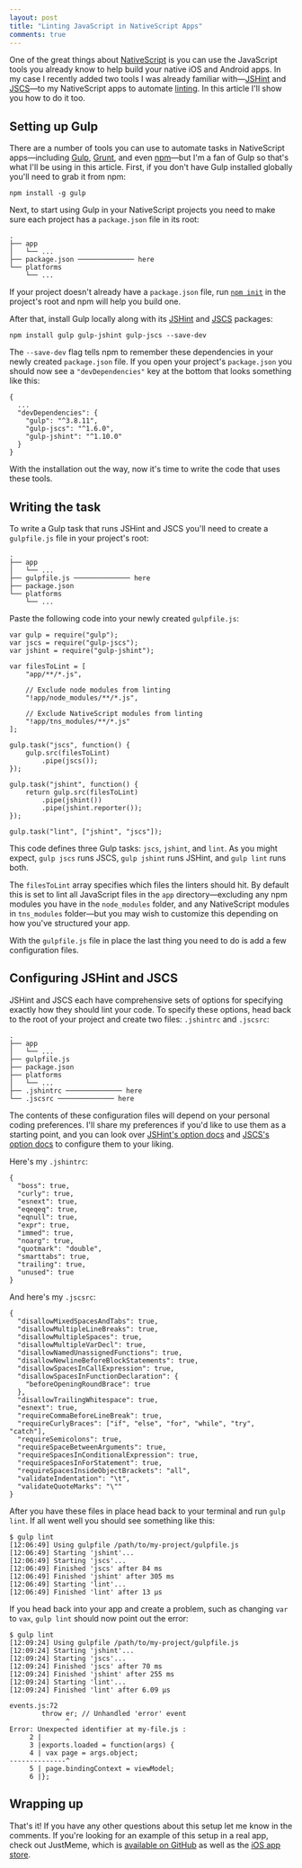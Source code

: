 ```yaml
---
layout: post
title: "Linting JavaScript in NativeScript Apps"
comments: true
---
```


One of the great things about [NativeScript](https://www.nativescript.org/) is you can use the JavaScript tools you already know to help build your native iOS and Android apps. In my case I recently added two tools I was already familiar with—[JSHint](http://jshint.com/) and [JSCS](http://jscs.info/)—to my NativeScript apps to automate [linting](http://en.wikipedia.org/wiki/Lint_%28software%29). In this article I'll show you how to do it too.

<!-- more -->

## Setting up Gulp

There are a number of tools you can use to automate tasks in NativeScript apps—including [Gulp](http://gulpjs.com/), [Grunt](http://gruntjs.com/), and even [npm](http://blog.keithcirkel.co.uk/how-to-use-npm-as-a-build-tool/)—but I'm a fan of Gulp so that's what I'll be using in this article. First, if you don't have Gulp installed globally you'll need to grab it from npm:

<pre class="language-shell"><code class="language-shell">npm install -g gulp</code></pre>

Next, to start using Gulp in your NativeScript projects you need to make sure each project has a `package.json` file in its root:

<pre class="language-shell"><code class="language-shell">.
├── app
│   └── ...
├── package.json ────────────── here
└── platforms
    └── ...</code></pre>

If your project doesn't already have a `package.json` file, run [`npm init`](https://docs.npmjs.com/cli/init) in the project's root and npm will help you build one.

After that, install Gulp locally along with its [JSHint](https://www.npmjs.com/package/gulp-jshint) and [JSCS](https://www.npmjs.com/package/gulp-jscs) packages:

<pre class="language-shell"><code class="language-shell">npm install gulp gulp-jshint gulp-jscs --save-dev</code></pre>

The `--save-dev` flag tells npm to remember these dependencies in your newly created `package.json` file. If you open your project's `package.json` you should now see a `"devDependencies"` key at the bottom that looks something like this:

<pre class="language-javascript"><code class="language-javascript">{
  ...
  "devDependencies": {
    "gulp": "^3.8.11",
    "gulp-jscs": "^1.6.0",
    "gulp-jshint": "^1.10.0"
  }
}</code></pre>

With the installation out the way, now it's time to write the code that uses these tools.

## Writing the task

To write a Gulp task that runs JSHint and JSCS you'll need to create a `gulpfile.js` file in your project's root:

<pre class="language-shell"><code class="language-shell">.
├── app
│   └── ...
├── gulpfile.js ────────────── here
├── package.json
└── platforms
    └── ...</code></pre>

Paste the following code into your newly created `gulpfile.js`:

<pre class="language-javascript line-numbers"><code class="language-javascript">var gulp = require("gulp");
var jscs = require("gulp-jscs");
var jshint = require("gulp-jshint");

var filesToLint = [
    "app/**/*.js",

    // Exclude node modules from linting
    "!app/node_modules/**/*.js",

    // Exclude NativeScript modules from linting
    "!app/tns_modules/**/*.js"
];

gulp.task("jscs", function() {
    gulp.src(filesToLint)
        .pipe(jscs());
});

gulp.task("jshint", function() {
    return gulp.src(filesToLint)
        .pipe(jshint())
        .pipe(jshint.reporter());
});

gulp.task("lint", ["jshint", "jscs"]);</code></pre>

This code defines three Gulp tasks: `jscs`, `jshint`, and `lint`. As you might expect, `gulp jscs` runs JSCS, `gulp jshint` runs JSHint, and `gulp lint` runs both.

The `filesToLint` array specifies which files the linters should hit. By default this is set to lint all JavaScript files in the `app` directory—excluding any npm modules you have in the `node_modules` folder, and any NativeScript modules in `tns_modules` folder—but you may wish to customize this depending on how you've structured your app.

With the `gulpfile.js` file in place the last thing you need to do is add a few configuration files.

## Configuring JSHint and JSCS

JSHint and JSCS each have comprehensive sets of options for specifying exactly how they should lint your code. To specify these options, head back to the root of your project and create two files: `.jshintrc` and `.jscsrc`:

<pre class="language-shell"><code class="language-shell">.
├── app
│   └── ...
├── gulpfile.js
├── package.json
├── platforms
│   └── ...
├── .jshintrc ────────────── here
└── .jscsrc ────────────── here</code></pre>

The contents of these configuration files will depend on your personal coding preferences. I'll share my preferences if you'd like to use them as a starting point, and you can look over [JSHint's option docs](http://jshint.com/docs/options/) and [JSCS's option docs](http://jscs.info/rules.html) to configure them to your liking.

Here's my `.jshintrc`:

<pre class="language-javascript"><code class="language-javascript">{
  "boss": true,
  "curly": true,
  "esnext": true,
  "eqeqeq": true,
  "eqnull": true,
  "expr": true,
  "immed": true,
  "noarg": true,
  "quotmark": "double",
  "smarttabs": true,
  "trailing": true,
  "unused": true
}</code></pre>

And here's my `.jscsrc`:

<pre class="language-javascript"><code class="language-javascript">{
  "disallowMixedSpacesAndTabs": true,
  "disallowMultipleLineBreaks": true,
  "disallowMultipleSpaces": true,
  "disallowMultipleVarDecl": true,
  "disallowNamedUnassignedFunctions": true,
  "disallowNewlineBeforeBlockStatements": true,
  "disallowSpacesInCallExpression": true,
  "disallowSpacesInFunctionDeclaration": {
    "beforeOpeningRoundBrace": true
  },
  "disallowTrailingWhitespace": true,
  "esnext": true,
  "requireCommaBeforeLineBreak": true,
  "requireCurlyBraces": ["if", "else", "for", "while", "try", "catch"],
  "requireSemicolons": true,
  "requireSpaceBetweenArguments": true,
  "requireSpacesInConditionalExpression": true,
  "requireSpacesInForStatement": true,
  "requireSpacesInsideObjectBrackets": "all",
  "validateIndentation": "\t",
  "validateQuoteMarks": "\""
}</code></pre>

After you have these files in place head back to your terminal and run `gulp lint`. If all went well you should see something like this:

<pre class="language-shell"><code class="language-shell">$ gulp lint
[12:06:49] Using gulpfile /path/to/my-project/gulpfile.js
[12:06:49] Starting 'jshint'...
[12:06:49] Starting 'jscs'...
[12:06:49] Finished 'jscs' after 84 ms
[12:06:49] Finished 'jshint' after 305 ms
[12:06:49] Starting 'lint'...
[12:06:49] Finished 'lint' after 13 μs</code></pre>

If you head back into your app and create a problem, such as changing `var` to `vax`, `gulp lint` should now point out the error:

<pre class="language-shell"><code class="language-shell">$ gulp lint
[12:09:24] Using gulpfile /path/to/my-project/gulpfile.js
[12:09:24] Starting 'jshint'...
[12:09:24] Starting 'jscs'...
[12:09:24] Finished 'jscs' after 70 ms
[12:09:24] Finished 'jshint' after 255 ms
[12:09:24] Starting 'lint'...
[12:09:24] Finished 'lint' after 6.09 μs

events.js:72
        throw er; // Unhandled 'error' event
              ^
Error: Unexpected identifier at my-file.js :
     2 |
     3 |exports.loaded = function(args) {
     4 | vax page = args.object;
--------------^
     5 | page.bindingContext = viewModel;
     6 |};</code></pre>

## Wrapping up

That's it! If you have any other questions about this setup let me know in the comments. If you're looking for an example of this setup in a real app, check out JustMeme, which is [available on GitHub](https://github.com/NativeScript/sample-JustMeme) as well as the [iOS app store](https://itunes.apple.com/us/app/justmeme/id989340374?mt=8).
